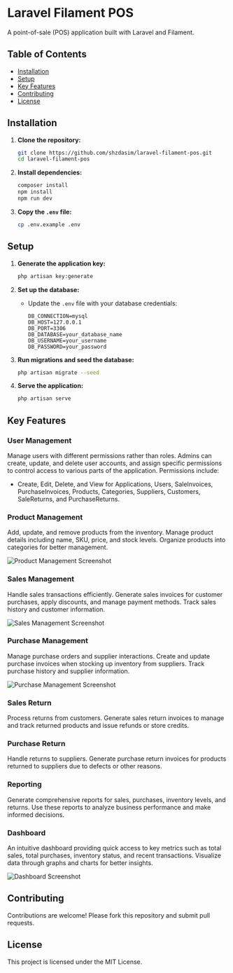 # Laravel Filament POS

A point-of-sale (POS) application built with Laravel and Filament.

## Table of Contents
- [Installation](#installation)
- [Setup](#setup)
- [Key Features](#key-features)
- [Contributing](#contributing)
- [License](#license)

## Installation

1. **Clone the repository:**
    ```bash
    git clone https://github.com/shzdasim/laravel-filament-pos.git
    cd laravel-filament-pos
    ```

2. **Install dependencies:**
    ```bash
    composer install
    npm install
    npm run dev
    ```

3. **Copy the `.env` file:**
    ```bash
    cp .env.example .env
    ```

## Setup

1. **Generate the application key:**
    ```bash
    php artisan key:generate
    ```

2. **Set up the database:**
    - Update the `.env` file with your database credentials:
        ```plaintext
        DB_CONNECTION=mysql
        DB_HOST=127.0.0.1
        DB_PORT=3306
        DB_DATABASE=your_database_name
        DB_USERNAME=your_username
        DB_PASSWORD=your_password
        ```

3. **Run migrations and seed the database:**
    ```bash
    php artisan migrate --seed
    ```

4. **Serve the application:**
    ```bash
    php artisan serve
    ```

## Key Features

### User Management
Manage users with different permissions rather than roles. Admins can create, update, and delete user accounts, and assign specific permissions to control access to various parts of the application. Permissions include:
- Create, Edit, Delete, and View for Applications, Users, SaleInvoices, PurchaseInvoices, Products, Categories, Suppliers, Customers, SaleReturns, and PurchaseReturns.

### Product Management
Add, update, and remove products from the inventory. Manage product details including name, SKU, price, and stock levels. Organize products into categories for better management.

![Product Management Screenshot](images/product_management.png)

### Sales Management
Handle sales transactions efficiently. Generate sales invoices for customer purchases, apply discounts, and manage payment methods. Track sales history and customer information.

![Sales Management Screenshot](images/sales_management.png)

### Purchase Management
Manage purchase orders and supplier interactions. Create and update purchase invoices when stocking up inventory from suppliers. Track purchase history and supplier information.

![Purchase Management Screenshot](images/purchase_management.png)

### Sales Return
Process returns from customers. Generate sales return invoices to manage and track returned products and issue refunds or store credits.

### Purchase Return
Handle returns to suppliers. Generate purchase return invoices for products returned to suppliers due to defects or other reasons.

### Reporting
Generate comprehensive reports for sales, purchases, inventory levels, and returns. Use these reports to analyze business performance and make informed decisions.

### Dashboard
An intuitive dashboard providing quick access to key metrics such as total sales, total purchases, inventory status, and recent transactions. Visualize data through graphs and charts for better insights.

![Dashboard Screenshot](images/dashboard.png)

## Contributing

Contributions are welcome! Please fork this repository and submit pull requests.

## License

This project is licensed under the MIT License.
